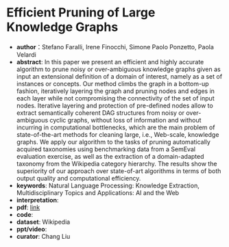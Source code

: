 # Efficient Pruning of Large Knowledge Graphs
* **author**：Stefano Faralli, Irene Finocchi, Simone Paolo Ponzetto, Paola Velardi
* **abstract**: In this paper we present an efficient and highly accurate algorithm to prune noisy or over-ambiguous knowledge graphs given as input an extensional definition of a domain of interest, namely as a set of instances or concepts. Our method climbs the graph in a bottom-up fashion, iteratively layering the graph and pruning nodes and edges in each layer while not compromising the connectivity of the set of input nodes. Iterative layering and protection of pre-defined nodes allow to extract semantically coherent DAG structures from noisy or over-ambiguous cyclic graphs, without loss of information and without incurring in computational bottlenecks, which are the main problem of state-of-the-art methods for cleaning large, i.e., Web-scale, knowledge graphs. We apply our algorithm to the tasks of pruning automatically acquired taxonomies using benchmarking data from a SemEval evaluation exercise, as well as the extraction of a domain-adapted taxonomy from the Wikipedia category hierarchy. The results show the superiority of our approach over state-of-art algorithms in terms of both output quality and computational efficiency.
* **keywords**: Natural Language Processing: Knowledge Extraction, Multidisciplinary Topics and Applications: AI and the Web
* **interpretation**: 
* **pdf**:  [link]()
* **code**: 
* **dataset**: Wikipedia
* **ppt/video**: 
* **curator**: Chang Liu
